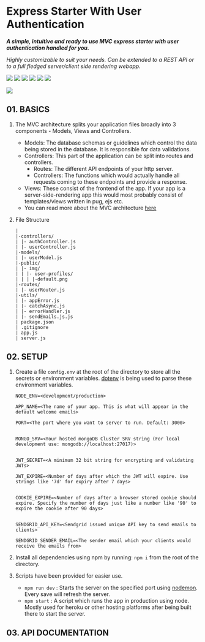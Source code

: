 # Express Starter With User Authentication

***A simple, intuitive and ready to use MVC express starter with user authentication handled for you.***

*Highly customizable to suit your needs. Can be extended to a REST API or to a full fledged server/client side rendering webapp.*

<p>
  <img src="https://img.shields.io/badge/backend-NodeJS-darkgreen?style=flat&logo=Node.js" />
  <img src="https://img.shields.io/badge/framework-ExpressJS-green" />
  <img src="https://img.shields.io/badge/authentication-JSON Web Tokens-purple?logo=json-web-tokens" />
  <img src="https://img.shields.io/badge/database-MongoDB-yellow?logo=MongoDB" />
  <img src="https://img.shields.io/badge/package--manager-npm-yellowgreen?logo=npm" />
  <img src="https://img.shields.io/badge/architecture-MVC-red" />
</p>

<p>
  <img src="https://img.shields.io/badge/made--by-elit--altum-blue?style=flat" />
</p>

## 01. BASICS
1. The MVC architecture splits your application files broadly into 3 components - Models, Views and Controllers.
    - Models: The database schemas or guidelines which control the data being stored in the database. It is responsible for data validations.
    - Controllers: This part of the application can be split into routes and controllers.
      - Routes: The different API endpoints of your http server.
      - Controllers: The functions which would actually handle all requests coming to these endpoints and provide a response.
    - Views: These consist of the frontend of the app. If your app is a server-side-rendering app this would most probably consist of templates/views written in pug, ejs etc.
   - You can read more about the MVC architecture [here](https://www.geeksforgeeks.org/model-view-controllermvc-architecture-for-node-applications/)
  
2. File Structure
    ```
    |
    |-controllers/
    | |- authController.js
    | |- userController.js
    |-models/
    | |- userModel.js
    |-public/
    | |- img/
    | | |- user-profiles/
    | | | |-default.png
    |-routes/
    | |- userRouter.js
    |-utils/
    | |- appError.js
    | |- catchAsync.js
    | |- errorHandler.js
    | |- sendEmails.js.js
    | package.json
    | .gitignore
    | app.js
    | server.js
    ```

## 02. SETUP

1. Create a file ```config.env``` at the root of the directory to store all the secrets or environment variables. [dotenv](https://www.npmjs.com/package/dotenv) is being used to parse these environment variables.
   ```
   NODE_ENV=<development/production>

   APP_NAME=<The name of your app. This is what will appear in the default welcome emails>

   PORT=<The port where you want to server to run. Default: 3000>


   MONGO_SRV=<Your hosted mongoDB Cluster SRV string (For local development use: mongodb://localhost:27017)>


   JWT_SECRET=<A minimum 32 bit string for encrypting and validating JWTs>

   JWT_EXPIRE=<Number of days after which the JWT will expire. Use strings like '7d' for expiry after 7 days>


   COOKIE_EXPIRE=<Number of days after a browser stored cookie should expire. Specify the number of days just like a number like '90' to expire the cookie after 90 days>


   SENDGRID_API_KEY=<Sendgrid issued unique API key to send emails to clients>

   SENDGRID_SENDER_EMAIL=<The sender email which your clients would receive the emails from>

   ```

2. Install all dependencies using npm by running:  ```npm i``` from the root of the directory.

3. Scripts have been provided for easier use.
    - ```npm run dev``` : Starts the server on the specified port using [nodemon](https://www.npmjs.com/package/nodemon). Every save will refresh the server.
    - ```npm start``` : A script which runs the app in production using node. Mostly used for heroku or other hosting platforms after being built there to start the server.

## 03. API DOCUMENTATION